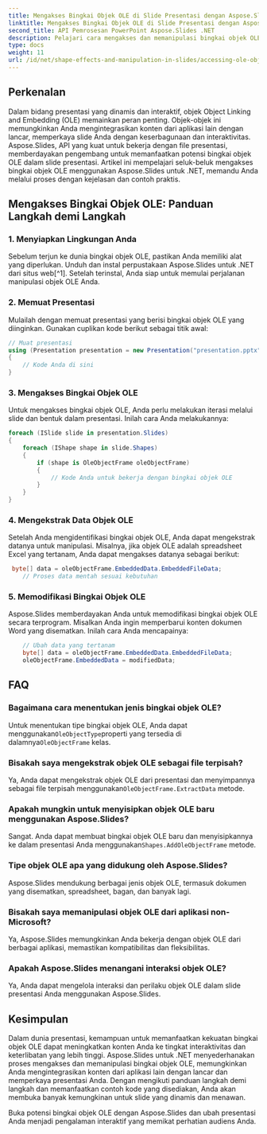 ```yaml
---
title: Mengakses Bingkai Objek OLE di Slide Presentasi dengan Aspose.Slides
linktitle: Mengakses Bingkai Objek OLE di Slide Presentasi dengan Aspose.Slides
second_title: API Pemrosesan PowerPoint Aspose.Slides .NET
description: Pelajari cara mengakses dan memanipulasi bingkai objek OLE dalam slide presentasi menggunakan Aspose.Slides untuk .NET. Tingkatkan kemampuan pemrosesan slide Anda dengan panduan langkah demi langkah dan contoh kode praktis.
type: docs
weight: 11
url: /id/net/shape-effects-and-manipulation-in-slides/accessing-ole-object-frames/
---
```


## Perkenalan

Dalam bidang presentasi yang dinamis dan interaktif, objek Object Linking and Embedding (OLE) memainkan peran penting. Objek-objek ini memungkinkan Anda mengintegrasikan konten dari aplikasi lain dengan lancar, memperkaya slide Anda dengan keserbagunaan dan interaktivitas. Aspose.Slides, API yang kuat untuk bekerja dengan file presentasi, memberdayakan pengembang untuk memanfaatkan potensi bingkai objek OLE dalam slide presentasi. Artikel ini mempelajari seluk-beluk mengakses bingkai objek OLE menggunakan Aspose.Slides untuk .NET, memandu Anda melalui proses dengan kejelasan dan contoh praktis.

## Mengakses Bingkai Objek OLE: Panduan Langkah demi Langkah

### 1. Menyiapkan Lingkungan Anda

Sebelum terjun ke dunia bingkai objek OLE, pastikan Anda memiliki alat yang diperlukan. Unduh dan instal perpustakaan Aspose.Slides untuk .NET dari situs web[^1]. Setelah terinstal, Anda siap untuk memulai perjalanan manipulasi objek OLE Anda.

### 2. Memuat Presentasi

Mulailah dengan memuat presentasi yang berisi bingkai objek OLE yang diinginkan. Gunakan cuplikan kode berikut sebagai titik awal:

```csharp
// Muat presentasi
using (Presentation presentation = new Presentation("presentation.pptx"))
{
    // Kode Anda di sini
}
```

### 3. Mengakses Bingkai Objek OLE

Untuk mengakses bingkai objek OLE, Anda perlu melakukan iterasi melalui slide dan bentuk dalam presentasi. Inilah cara Anda melakukannya:

```csharp
foreach (ISlide slide in presentation.Slides)
{
    foreach (IShape shape in slide.Shapes)
    {
        if (shape is OleObjectFrame oleObjectFrame)
        {
            // Kode Anda untuk bekerja dengan bingkai objek OLE
        }
    }
}
```

### 4. Mengekstrak Data Objek OLE

Setelah Anda mengidentifikasi bingkai objek OLE, Anda dapat mengekstrak datanya untuk manipulasi. Misalnya, jika objek OLE adalah spreadsheet Excel yang tertanam, Anda dapat mengakses datanya sebagai berikut:

```csharp
 byte[] data = oleObjectFrame.EmbeddedData.EmbeddedFileData;
    // Proses data mentah sesuai kebutuhan

```

### 5. Memodifikasi Bingkai Objek OLE

Aspose.Slides memberdayakan Anda untuk memodifikasi bingkai objek OLE secara terprogram. Misalkan Anda ingin memperbarui konten dokumen Word yang disematkan. Inilah cara Anda mencapainya:

```csharp
    // Ubah data yang tertanam
	byte[] data = oleObjectFrame.EmbeddedData.EmbeddedFileData;
    oleObjectFrame.EmbeddedData = modifiedData;

```

## FAQ

### Bagaimana cara menentukan jenis bingkai objek OLE?

 Untuk menentukan tipe bingkai objek OLE, Anda dapat menggunakan`OleObjectType`properti yang tersedia di dalamnya`OleObjectFrame` kelas.

### Bisakah saya mengekstrak objek OLE sebagai file terpisah?

 Ya, Anda dapat mengekstrak objek OLE dari presentasi dan menyimpannya sebagai file terpisah menggunakan`OleObjectFrame.ExtractData` metode.

### Apakah mungkin untuk menyisipkan objek OLE baru menggunakan Aspose.Slides?

 Sangat. Anda dapat membuat bingkai objek OLE baru dan menyisipkannya ke dalam presentasi Anda menggunakan`Shapes.AddOleObjectFrame` metode.

### Tipe objek OLE apa yang didukung oleh Aspose.Slides?

Aspose.Slides mendukung berbagai jenis objek OLE, termasuk dokumen yang disematkan, spreadsheet, bagan, dan banyak lagi.

### Bisakah saya memanipulasi objek OLE dari aplikasi non-Microsoft?

Ya, Aspose.Slides memungkinkan Anda bekerja dengan objek OLE dari berbagai aplikasi, memastikan kompatibilitas dan fleksibilitas.

### Apakah Aspose.Slides menangani interaksi objek OLE?

Ya, Anda dapat mengelola interaksi dan perilaku objek OLE dalam slide presentasi Anda menggunakan Aspose.Slides.

## Kesimpulan

Dalam dunia presentasi, kemampuan untuk memanfaatkan kekuatan bingkai objek OLE dapat meningkatkan konten Anda ke tingkat interaktivitas dan keterlibatan yang lebih tinggi. Aspose.Slides untuk .NET menyederhanakan proses mengakses dan memanipulasi bingkai objek OLE, memungkinkan Anda mengintegrasikan konten dari aplikasi lain dengan lancar dan memperkaya presentasi Anda. Dengan mengikuti panduan langkah demi langkah dan memanfaatkan contoh kode yang disediakan, Anda akan membuka banyak kemungkinan untuk slide yang dinamis dan menawan.

Buka potensi bingkai objek OLE dengan Aspose.Slides dan ubah presentasi Anda menjadi pengalaman interaktif yang memikat perhatian audiens Anda.